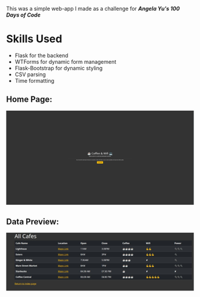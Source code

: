This was a simple web-app I made as a challenge for ***Angela Yu's 100 Days of Code***

# Skills Used
- Flask for the backend
- WTForms for dynamic form management
- Flask-Bootstrap for dynamic styling
- CSV parsing
- Time formatting

## Home Page:
![image_alt](./images/home.jpg)

## Data Preview:
![image_alt](./images/tables.jpg)